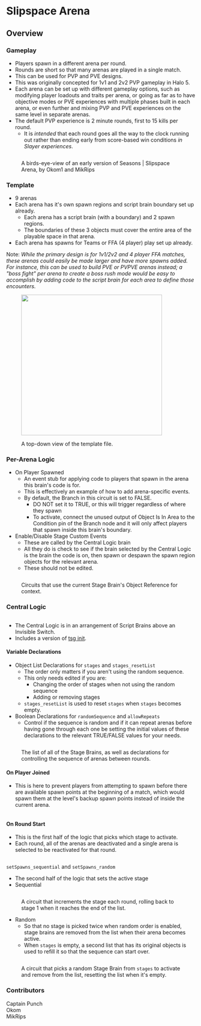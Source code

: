 # Slipspace Arena

## Overview

### Gameplay

* Players spawn in a different arena per round.
* Rounds are short so that many arenas are played in a single match.
* This can be used for PVP and PVE designs.
* This was originally concepted for 1v1 and 2v2 PVP gameplay in Halo 5.
* Each arena can be set up with different gameplay options, such as modifying player loadouts and traits per arena, or going as far as to have objective modes or PVE experiences with multiple phases built in each arena, or even further and mixing PVP and PVE experiences on the same level in separate arenas.
* The default PVP experience is 2 minute rounds, first to 15 kills per round.
  * It is _intended_ that each round goes all the way to the clock running out rather than ending early from score-based win conditions _in Slayer experiences_.

<figure><img src="../../.gitbook/assets/image (8).png" alt=""><figcaption><p>A birds-eye-view of an early version of Seasons | Slipspace Arena, by Okom1 and MikRips</p></figcaption></figure>

### Template

* 9 arenas
* Each arena has it's own spawn regions and script brain boundary set up already.
  * Each arena has a script brain (with a boundary) and 2 spawn regions.
  * The boundaries of these 3 objects must cover the entire area of the playable space in that arena.
* Each arena has spawns for Teams or FFA (4 player) play set up already.

Note: _While the primary design is for 1v1/2v2 and 4 player FFA matches, these arenas could easily be made larger and have more spawns added. For instance, this can be used to build PVE or PVPVE arenas instead; a "boss fight" per arena to create a boss rush mode would be easy to accomplish by adding code to the script brain for each area to define those encounters._

<figure><img src="../../.gitbook/assets/image (1).png" alt="" width="375"><figcaption><p>A top-down view of the template file.</p></figcaption></figure>

### Per-Arena Logic

* On Player Spawned
  * An event stub for applying code to players that spawn in the arena this brain's code is for.
  * This is effectively an example of how to add arena-specific events.
  * By default, the Branch in this circuit is set to FALSE.
    * DO NOT set it to TRUE, or this will trigger regardless of where they spawn
    * To activate, connect the unused output of Object Is In Area to the Condition pin of the Branch node and it will only affect players that spawn inside this brain's boundary.
* Enable/Disable Stage Custom Events
  * These are called by the Central Logic brain
  * All they do is check to see if the brain selected by the Central Logic is the brain the code is on, then spawn or despawn the spawn region objects for the relevant arena.
  * These should not be edited.

<figure><img src="../../.gitbook/assets/image (2).png" alt=""><figcaption><p>Circuits that use the current Stage Brain's Object Reference for context.</p></figcaption></figure>

### Central Logic

<figure><img src="../../.gitbook/assets/tsg-slipspace-arena-central-logic-brains.png" alt=""><figcaption></figcaption></figure>

* The Central Logic is in an arrangement of Script Brains above an Invisible Switch.
* Includes a version of [tsg init](tsg-init.md).

#### Variable Declarations

* Object List Declarations for `stages` and `stages_resetList`
  * The order only matters if you aren't using the random sequence.
  * This only needs edited if you are:
    * Changing the order of stages when not using the random sequence
    * Adding or removing stages
  * `stages_resetList` is used to reset `stages` when `stages` becomes empty.&#x20;
* Boolean Declarations for `randomSequence` and `allowRepeats`
  * Control if the sequence is random and if it can repeat arenas before having gone through each one be setting the initial values of these declarations to the relevant TRUE/FALSE values for your needs.

<figure><img src="../../.gitbook/assets/image.png" alt=""><figcaption><p>The list of all of the Stage Brains, as well as declarations for controlling the sequence of arenas between rounds.</p></figcaption></figure>

#### On Player Joined

* This is here to prevent players from attempting to spawn before there are available spawn points at the beginning of a match, which would spawn them at the level's backup spawn points instead of inside the current arena.

<figure><img src="../../.gitbook/assets/image (3).png" alt=""><figcaption></figcaption></figure>

#### On Round Start

* This is the first half of the logic that picks which stage to activate.
* Each round, all of the arenas are deactivated and a single arena is selected to be reactivated for that round.

<figure><img src="../../.gitbook/assets/image (4).png" alt=""><figcaption></figcaption></figure>

`setSpawns_sequential` and `setSpawns_random`

* The second half of the logic that sets the active stage
* Sequential

<figure><img src="../../.gitbook/assets/image (6).png" alt=""><figcaption><p>A circuit that increments the stage each round, rolling back to stage 1 when it reaches the end of the list.</p></figcaption></figure>

* Random
  * So that no stage is picked twice when random order is enabled, stage brains are removed from the list when their arena becomes active.
  * When `stages` is empty, a second list that has its original objects is used to refill it so that the sequence can start over.

<figure><img src="../../.gitbook/assets/image (7).png" alt=""><figcaption><p>A circuit that picks a random Stage Brain from <code>stages</code> to activate and remove from the list, resetting the list when it's empty.</p></figcaption></figure>

### Contributors

Captain Punch\
Okom\
MikRips
